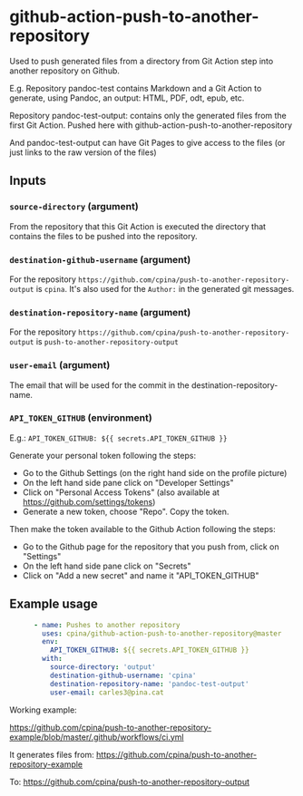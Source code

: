 # github-action-push-to-another-repository

Used to push generated files from a directory from Git Action step into another repository on Github.

E.g.
Repository pandoc-test contains Markdown and a Git Action to generate, using Pandoc, an output: HTML, PDF, odt, epub, etc.

Repository pandoc-test-output: contains only the generated files from the first Git Action. Pushed here with github-action-push-to-another-repository

And pandoc-test-output can have Git Pages to give access to the files (or just links to the raw version of the files)

## Inputs
### `source-directory` (argument)
From the repository that this Git Action is executed the directory that contains the files to be pushed into the repository.

### `destination-github-username` (argument)
For the repository `https://github.com/cpina/push-to-another-repository-output` is `cpina`. It's also used for the `Author:` in the generated git messages.

### `destination-repository-name` (argument)
For the repository `https://github.com/cpina/push-to-another-repository-output` is `push-to-another-repository-output`

### `user-email` (argument)
The email that will be used for the commit in the destination-repository-name.

### `API_TOKEN_GITHUB` (environment)
E.g.:
  `API_TOKEN_GITHUB: ${{ secrets.API_TOKEN_GITHUB }}`

Generate your personal token following the steps:
* Go to the Github Settings (on the right hand side on the profile picture)
* On the left hand side pane click on "Developer Settings"
* Click on "Personal Access Tokens" (also available at https://github.com/settings/tokens)
* Generate a new token, choose "Repo". Copy the token.

Then make the token available to the Github Action following the steps:
* Go to the Github page for the repository that you push from, click on "Settings"
* On the left hand side pane click on "Secrets"
* Click on "Add a new secret" and name it "API_TOKEN_GITHUB"

## Example usage
```yaml
      - name: Pushes to another repository
        uses: cpina/github-action-push-to-another-repository@master
        env:
          API_TOKEN_GITHUB: ${{ secrets.API_TOKEN_GITHUB }}
        with:
          source-directory: 'output'
          destination-github-username: 'cpina'
          destination-repository-name: 'pandoc-test-output'
          user-email: carles3@pina.cat
```

Working example:

https://github.com/cpina/push-to-another-repository-example/blob/master/.github/workflows/ci.yml

It generates files from:
https://github.com/cpina/push-to-another-repository-example

To:
https://github.com/cpina/push-to-another-repository-output
